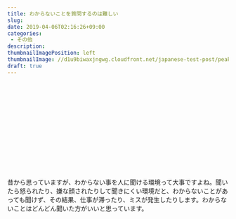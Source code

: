 ```yaml
---
title: わからないことを質問するのは難しい
slug: 
date: 2019-04-06T02:16:26+09:00
categories: 
 - その他
description: 
thumbnailImagePosition: left
thumbnailImage: //d1u9biwaxjngwg.cloudfront.net/japanese-test-post/peak-140.jpg
draft: true
---
```


<!--more-->

&nbsp;

&nbsp;

&nbsp;

&nbsp;

&nbsp;

&nbsp;

&nbsp;

昔から思っていますが、わからない事を人に聞ける環境って大事ですよね。聞いたら怒られたり、嫌な顔されたりして聞きにくい環境だと、わからないことがあっても聞けず、その結果、仕事が滞ったり、ミスが発生したりします。わからないことはどんどん聞いた方がいいと思っています。
